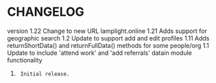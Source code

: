 # CHANGELOG



version
1.22    Change to new URL lamplight.online
1.21    Adds support for geographic search
1.2     Update to support add and edit profiles
1.11    Adds returnShortData() and returnFullData() methods for some people/org
1.1     Update to include 'attend work' and 'add referrals' datain module functionality

1.      Initial release.